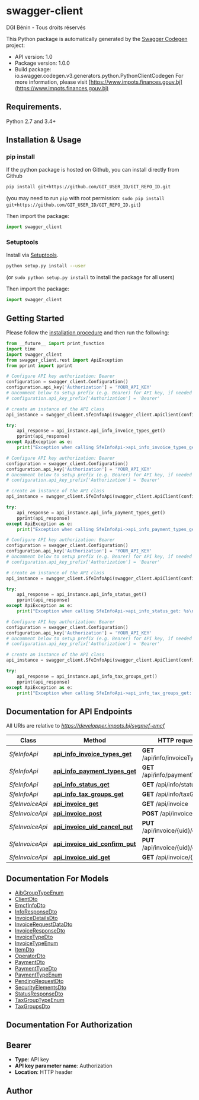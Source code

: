 # swagger-client
DGI Bénin - Tous droits réservés

This Python package is automatically generated by the [Swagger Codegen](https://github.com/swagger-api/swagger-codegen) project:

- API version: 1.0
- Package version: 1.0.0
- Build package: io.swagger.codegen.v3.generators.python.PythonClientCodegen
For more information, please visit [https://www.impots.finances.gouv.bj](https://www.impots.finances.gouv.bj)

## Requirements.

Python 2.7 and 3.4+

## Installation & Usage
### pip install

If the python package is hosted on Github, you can install directly from Github

```sh
pip install git+https://github.com/GIT_USER_ID/GIT_REPO_ID.git
```
(you may need to run `pip` with root permission: `sudo pip install git+https://github.com/GIT_USER_ID/GIT_REPO_ID.git`)

Then import the package:
```python
import swagger_client 
```

### Setuptools

Install via [Setuptools](http://pypi.python.org/pypi/setuptools).

```sh
python setup.py install --user
```
(or `sudo python setup.py install` to install the package for all users)

Then import the package:
```python
import swagger_client
```

## Getting Started

Please follow the [installation procedure](#installation--usage) and then run the following:

```python
from __future__ import print_function
import time
import swagger_client
from swagger_client.rest import ApiException
from pprint import pprint

# Configure API key authorization: Bearer
configuration = swagger_client.Configuration()
configuration.api_key['Authorization'] = 'YOUR_API_KEY'
# Uncomment below to setup prefix (e.g. Bearer) for API key, if needed
# configuration.api_key_prefix['Authorization'] = 'Bearer'

# create an instance of the API class
api_instance = swagger_client.SfeInfoApi(swagger_client.ApiClient(configuration))

try:
    api_response = api_instance.api_info_invoice_types_get()
    pprint(api_response)
except ApiException as e:
    print("Exception when calling SfeInfoApi->api_info_invoice_types_get: %s\n" % e)

# Configure API key authorization: Bearer
configuration = swagger_client.Configuration()
configuration.api_key['Authorization'] = 'YOUR_API_KEY'
# Uncomment below to setup prefix (e.g. Bearer) for API key, if needed
# configuration.api_key_prefix['Authorization'] = 'Bearer'

# create an instance of the API class
api_instance = swagger_client.SfeInfoApi(swagger_client.ApiClient(configuration))

try:
    api_response = api_instance.api_info_payment_types_get()
    pprint(api_response)
except ApiException as e:
    print("Exception when calling SfeInfoApi->api_info_payment_types_get: %s\n" % e)

# Configure API key authorization: Bearer
configuration = swagger_client.Configuration()
configuration.api_key['Authorization'] = 'YOUR_API_KEY'
# Uncomment below to setup prefix (e.g. Bearer) for API key, if needed
# configuration.api_key_prefix['Authorization'] = 'Bearer'

# create an instance of the API class
api_instance = swagger_client.SfeInfoApi(swagger_client.ApiClient(configuration))

try:
    api_response = api_instance.api_info_status_get()
    pprint(api_response)
except ApiException as e:
    print("Exception when calling SfeInfoApi->api_info_status_get: %s\n" % e)

# Configure API key authorization: Bearer
configuration = swagger_client.Configuration()
configuration.api_key['Authorization'] = 'YOUR_API_KEY'
# Uncomment below to setup prefix (e.g. Bearer) for API key, if needed
# configuration.api_key_prefix['Authorization'] = 'Bearer'

# create an instance of the API class
api_instance = swagger_client.SfeInfoApi(swagger_client.ApiClient(configuration))

try:
    api_response = api_instance.api_info_tax_groups_get()
    pprint(api_response)
except ApiException as e:
    print("Exception when calling SfeInfoApi->api_info_tax_groups_get: %s\n" % e)
```

## Documentation for API Endpoints

All URIs are relative to *https://developper.impots.bj/sygmef-emcf*

Class | Method | HTTP request | Description
------------ | ------------- | ------------- | -------------
*SfeInfoApi* | [**api_info_invoice_types_get**](docs/SfeInfoApi.md#api_info_invoice_types_get) | **GET** /api/info/invoiceTypes | 
*SfeInfoApi* | [**api_info_payment_types_get**](docs/SfeInfoApi.md#api_info_payment_types_get) | **GET** /api/info/paymentTypes | 
*SfeInfoApi* | [**api_info_status_get**](docs/SfeInfoApi.md#api_info_status_get) | **GET** /api/info/status | 
*SfeInfoApi* | [**api_info_tax_groups_get**](docs/SfeInfoApi.md#api_info_tax_groups_get) | **GET** /api/info/taxGroups | 
*SfeInvoiceApi* | [**api_invoice_get**](docs/SfeInvoiceApi.md#api_invoice_get) | **GET** /api/invoice | 
*SfeInvoiceApi* | [**api_invoice_post**](docs/SfeInvoiceApi.md#api_invoice_post) | **POST** /api/invoice | 
*SfeInvoiceApi* | [**api_invoice_uid_cancel_put**](docs/SfeInvoiceApi.md#api_invoice_uid_cancel_put) | **PUT** /api/invoice/{uid}/cancel | 
*SfeInvoiceApi* | [**api_invoice_uid_confirm_put**](docs/SfeInvoiceApi.md#api_invoice_uid_confirm_put) | **PUT** /api/invoice/{uid}/confirm | 
*SfeInvoiceApi* | [**api_invoice_uid_get**](docs/SfeInvoiceApi.md#api_invoice_uid_get) | **GET** /api/invoice/{uid} | 

## Documentation For Models

 - [AibGroupTypeEnum](docs/AibGroupTypeEnum.md)
 - [ClientDto](docs/ClientDto.md)
 - [EmcfInfoDto](docs/EmcfInfoDto.md)
 - [InfoResponseDto](docs/InfoResponseDto.md)
 - [InvoiceDetailsDto](docs/InvoiceDetailsDto.md)
 - [InvoiceRequestDataDto](docs/InvoiceRequestDataDto.md)
 - [InvoiceResponseDto](docs/InvoiceResponseDto.md)
 - [InvoiceTypeDto](docs/InvoiceTypeDto.md)
 - [InvoiceTypeEnum](docs/InvoiceTypeEnum.md)
 - [ItemDto](docs/ItemDto.md)
 - [OperatorDto](docs/OperatorDto.md)
 - [PaymentDto](docs/PaymentDto.md)
 - [PaymentTypeDto](docs/PaymentTypeDto.md)
 - [PaymentTypeEnum](docs/PaymentTypeEnum.md)
 - [PendingRequestDto](docs/PendingRequestDto.md)
 - [SecurityElementsDto](docs/SecurityElementsDto.md)
 - [StatusResponseDto](docs/StatusResponseDto.md)
 - [TaxGroupTypeEnum](docs/TaxGroupTypeEnum.md)
 - [TaxGroupsDto](docs/TaxGroupsDto.md)

## Documentation For Authorization


## Bearer

- **Type**: API key
- **API key parameter name**: Authorization
- **Location**: HTTP header


## Author


